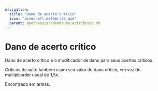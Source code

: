 ```yaml
---
navigation:
  title: "Dano de acerto crítico"
  icon: "minecraft:netherite_axe"
  parent: apotheosis:adventure/attributes.md
---
```


# Dano de acerto crítico

<Color id="blue">Dano de acerto crítico</Color> é o modificador de dano para seus acertos críticos.

Críticos de salto também usam seu valor de dano crítico, em vez do multiplicador usual de 1,5x.

Encontrado em armas.

